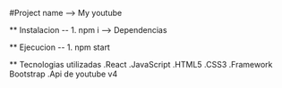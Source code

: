 #Project name --> My youtube

** Instalacion
   -- 1. npm i      -->    Dependencias

** Ejecucion
   -- 1. npm start

** Tecnologias utilizadas
   .React
   .JavaScript
   .HTML5
   .CSS3
   .Framework Bootstrap
   .Api de youtube v4